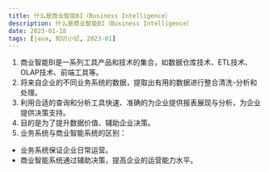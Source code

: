 ```yaml
---
title: 什么是商业智能BI（Business Intelligence）
description: 什么是商业智能BI（Business Intelligence）
date: 2023-01-18
tags: [java, 知识小记, 2023-01]
---
```


1. 商业智能BI是一系列工具产品和技术的集合，如数据仓库技术、ETL技术、OLAP技术、前端工具等。
2. 将来自企业的不同业务系统的数据，提取出有用的数据进行整合清洗-分析和处理。
3. 利用合适的查询和分析工具快速、准确的为企业提供报表展现与分析，为企业提供决策支持。
4. 目的是为了提升数据价值、辅助企业决策。
5. 业务系统与商业智能系统的区别：  
  - 业务系统保证企业日常运营。
  - 商业智能系统通过辅助决策，提高企业的运营能力水平。
